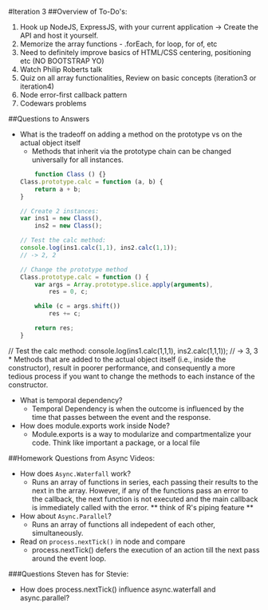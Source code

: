 #Iteration 3
##Overview of To-Do's:
1. Hook up NodeJS, ExpressJS, with your current application -> Create the API and host it yourself.
1. Memorize the array functions - .forEach, for loop, for of, etc
1. Need to definitely improve basics of HTML/CSS centering, positioning etc (NO BOOTSTRAP YO)
1. Watch Philip Roberts talk
1. Quiz on all array functionalities, Review on basic concepts (iteration3 or iteration4)
1. Node error-first callback pattern
1. Codewars problems

##Questions to Answers
* What is the tradeoff on adding a method on the prototype vs on the actual object itself
	* Methods that inherit via the prototype chain can be changed universally for all instances.
	```javascript
		function Class () {}
	Class.prototype.calc = function (a, b) {
	    return a + b;
	}

	// Create 2 instances:
	var ins1 = new Class(),
	    ins2 = new Class();

	// Test the calc method:
	console.log(ins1.calc(1,1), ins2.calc(1,1));
	// -> 2, 2

	// Change the prototype method
	Class.prototype.calc = function () {
	    var args = Array.prototype.slice.apply(arguments),
	        res = 0, c;

	    while (c = args.shift())
	        res += c;

	    return res; 
	}
	```

// Test the calc method:
console.log(ins1.calc(1,1,1), ins2.calc(1,1,1));
// -> 3, 3
	* Methods that are added to the actual object itself (i.e., inside the constructor), result in poorer performance, and consequently
	a more tedious process if you want to change the methods to each instance of the constructor. 
* What is temporal dependency?
	* Temporal Dependency is when the outcome is influenced by the time that passes between the event and the response.
* How does module.exports work inside Node?
	* Module.exports is a way to modularize and compartmentalize your code. Think like important a package, or a local file


##Homework Questions from Async Videos:
* How does `Async.Waterfall` work?
	* Runs an array of functions in series, each passing their results to the next in the array. However, if any of the functions pass an error to the callback,
	the next function is not executed and the main callback is immediately called with the error. ** think of R's piping feature **
* How about `Async.Parallel`?
	* Runs an array of functions all indepedent of each other, simultaneously. 
* Read on `process.nextTick()` in node and compare
	* process.nextTick() defers the execution of an action till the next pass around the event loop. 

###Questions Steven has for Stevie:
* How does process.nextTick() influence async.waterfall and async.parallel?